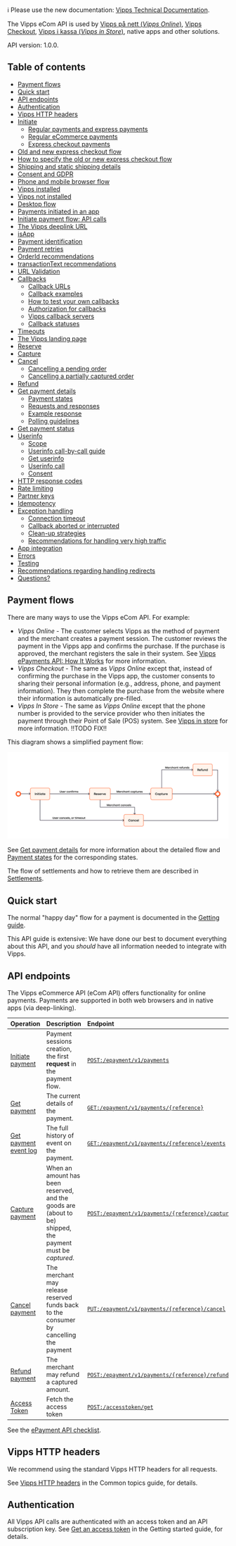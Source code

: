 <!-- START_COMMENT -->

ℹ️ Please use the new documentation:
[Vipps Technical Documentation](https://vippsas.github.io/vipps-developer-docs/).

<!-- END_COMMENT -->

The Vipps eCom API is used by
[Vipps på nett (*Vipps Online*)](https://vipps.no/produkter-og-tjenester/bedrift/ta-betalt-paa-nett/ta-betalt-paa-nett/),
[Vipps Checkout](https://vipps.no/produkter-og-tjenester/bedrift/ta-betalt-paa-nett/vipps-checkout/),
[Vipps i kassa (*Vipps in Store*)](https://vipps.no/produkter-og-tjenester/bedrift/ta-betalt-i-butikk/vipps-i-kassa/),
native apps and other solutions.

API version: 1.0.0.

<!-- START_TOC -->

## Table of contents

- [Payment flows](#payment-flows)
- [Quick start](#quick-start)
- [API endpoints](#api-endpoints)   
- [Authentication](#authentication)
- [Vipps HTTP headers](#vipps-http-headers)
- [Initiate](#initiate)
  - [Regular payments and express payments](#regular-payments-and-express-payments)
  - [Regular eCommerce payments](#regular-ecommerce-payments)
  - [Express checkout payments](#express-checkout-payments)
 - [Old and new express checkout flow](#old-and-new-express-checkout-flow)
 - [How to specify the old or new express checkout flow](#how-to-specify-the-old-or-new-express-checkout-flow)
 - [Shipping and static shipping details](#shipping-and-static-shipping-details)
 - [Consent and GDPR](#consent-and-gdpr)
  - [Phone and mobile browser flow](#phone-and-mobile-browser-flow)
 - [Vipps installed](#vipps-installed)
 - [Vipps not installed](#vipps-not-installed)
  - [Desktop flow](#desktop-flow)
  - [Payments initiated in an app](#payments-initiated-in-an-app)
  - [Initiate payment flow: API calls](#initiate-payment-flow-api-calls)
  - [The Vipps deeplink URL](#the-vipps-deeplink-url)
 - [isApp](#isapp)
  - [Payment identification](#payment-identification)
  - [Payment retries](#payment-retries)
  - [OrderId recommendations](#orderid-recommendations)
  - [transactionText recommendations](#transactiontext-recommendations)
  - [URL Validation](#url-validation)
- [Callbacks](#callbacks)
  - [Callback URLs](#callback-urls)
  - [Callback examples](#callback-examples)
  - [How to test your own callbacks](#how-to-test-your-own-callbacks)
  - [Authorization for callbacks](#authorization-for-callbacks)
  - [Vipps callback servers](#vipps-callback-servers)
  - [Callback statuses](#callback-statuses)
- [Timeouts](#timeouts)
- [The Vipps landing page](#the-vipps-landing-page)
- [Reserve](#reserve)
- [Capture](#capture)
- [Cancel](#cancel)
  - [Cancelling a pending order](#cancelling-a-pending-order)
  - [Cancelling a partially captured order](#cancelling-a-partially-captured-order)
- [Refund](#refund)
- [Get payment details](#get-payment-details)
  - [Payment states](#payment-states)
  - [Requests and responses](#requests-and-responses)
  - [Example response](#example-response)
  - [Polling guidelines](#polling-guidelines)
- [Get payment status](#get-payment-status)
- [Userinfo](#userinfo)
  - [Scope](#scope)
  - [Userinfo call-by-call guide](#userinfo-call-by-call-guide)
  - [Get userinfo](#get-userinfo)
  - [Userinfo call](#userinfo-call)
  - [Consent](#consent)
- [HTTP response codes](#http-response-codes)
- [Rate limiting](#rate-limiting)
- [Partner keys](#partner-keys)
- [Idempotency](#idempotency)
- [Exception handling](#exception-handling)
  - [Connection timeout](#connection-timeout)
  - [Callback aborted or interrupted](#callback-aborted-or-interrupted)
  - [Clean-up strategies](#clean-up-strategies)
  - [Recommendations for handling very high traffic](#recommendations-for-handling-very-high-traffic)
- [App integration](#app-integration)
- [Errors](#errors)
- [Testing](#testing)
- [Recommendations regarding handling redirects](#recommendations-regarding-handling-redirects)
- [Questions?](#questions)

<!-- END_TOC -->

## Payment flows

There are many ways to use the Vipps eCom API. For example:

* *Vipps Online* - The customer selects Vipps as the method
  of payment and the merchant creates a payment session. The customer reviews
  the payment in the Vipps app and confirms the purchase. If the purchase is 
  approved, the merchant registers the sale in their system. See
  [Vipps ePayments API: How It Works](vipps-epayments-api-howitworks.md) for more information.
* *Vipps Checkout* - The same as *Vipps Online* except that, instead of
  confirming the purchase in the Vipps app, the customer consents to sharing
  their personal information (e.g., address, phone, and payment information).
  They then complete the purchase from the website where their information is
  automatically pre-filled.
* *Vipps In Store* - The same as *Vipps Online* except that
  the phone number is provided to the service provider who then initiates the
  payment through their Point of Sale (POS) system. See
  [Vipps in store](vipps-in-store-image.pnghowitworks.md) for more information. !!TODO FIX!!

This diagram shows a simplified payment flow:

![Vipps payment flow chart](images/flow-diagram.png)

See [Get payment details](#get-payment-details) for more information about
the detailed flow and [Payment states](#payment-states) for the corresponding
states.

The flow of settlements and how to retrieve them are described in
[Settlements](https://vippsas.github.io/vipps-developer-docs/docs/vipps-developers/settlements/).

## Quick start

The normal "happy day" flow for a payment is documented in the
[Getting guide](../getting-started.md).

This API guide is extensive: We have done our best to document everything about
this API, and you *should* have all information needed to integrate with Vipps.

## API endpoints

The Vipps eCommerce API (eCom API) offers functionality for online payments.
Payments are supported in both web browsers and in native apps (via deep-linking).

Operation|Description| Endpoint
:--- |:--- |:--- |
[Initiate payment](create-payment.md) | Payment sessions creation, the first **request** in the payment flow.| [`POST:/epayment/v1/payments`](https://vippsas.github.io/vipps-developer-docs/api/epayment#tag/CreatePayments/operation/createPayment)
[Get payment](./queries/get-payment.md) | The current details of the payment.  | [`GET:/epayment/v1/payments/{reference}`](https://vippsas.github.io/vipps-developer-docs/api/epayment#tag/QueryPayments/operation/getPayment)
[Get payment event log](./queries/get-payment-event-log.md) | The full history of event on the payment.  | [`GET:/epayment/v1/payments/{reference}/events`](https://vippsas.github.io/vipps-developer-docs/api/epayment#tag/QueryPayments/operation/getPaymentEventLog)
[Capture payment](modifications/capture.md) | When an amount has been reserved, and the goods are (about to be) shipped, the payment must be *captured*. | [`POST:/epayment/v1/payments/{reference}/capture`](https://vippsas.github.io/vipps-developer-docs/api/ecom#tag/Vipps-eCom-API/operation/capturePaymentUsingPOST)
[Cancel payment](modifications/cancel.md) | The merchant may release reserved funds back to the consumer by cancelling the payment | [`PUT:/epayment/v1/payments/{reference}/cancel`](https://vippsas.github.io/vipps-developer-docs/api/ecom#tag/Vipps-eCom-API/operation/cancelPaymentRequestUsingPUT)
[Refund payment](modifications/refund.md) | The merchant may refund a captured amount. | [`POST:/epayment/v1/payments/{reference}/refund`](https://vippsas.github.io/vipps-developer-docs/api/ecom#tag/Vipps-eCom-API/operation/refundPaymentUsingPOST)
[Access Token](https://vippsas.github.io/vipps-developer-docs/docs/vipps-developers/vipps-getting-started#get-an-access-token) | Fetch the access token | [`POST:/accesstoken/get`](https://vippsas.github.io/vipps-developer-docs/api/ecom#tag/Authorization-Service/operation/fetchAuthorizationTokenUsingPost)

See the
[ePayment API checklist](../vipps-epayment-api-checklist.md).

## Vipps HTTP headers

We recommend using the standard Vipps HTTP headers for all requests.

See [Vipps HTTP headers](https://vippsas.github.io/vipps-developer-docs/docs/vipps-developers/common-topics/http-headers)
in the Common topics guide, for details.

## Authentication

All Vipps API calls are authenticated with an access token and an API subscription key.
See
[Get an access token](https://vippsas.github.io/vipps-developer-docs/docs/vipps-developers/vipps-getting-started#get-an-access-token)
in the Getting started guide, for details.
